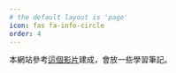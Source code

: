 ```yaml
---
# the default layout is 'page'
icon: fas fa-info-circle
order: 4
---
```


<!-- > Add Markdown syntax content to file `_tabs/about.md`{: .filepath } and it will show up on this page.
{: .prompt-tip } -->

本網站參考[這個影片](https://www.youtube.com/watch?v=F8iOU1ci19Q&ab_channel=TechnoTim)建成，會放一些學習筆記。
